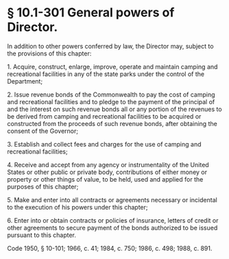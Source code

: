 # § 10.1-301 General powers of Director.

<p>In addition to other powers conferred by law, the Director may, subject to the provisions of this chapter:</p><p>1. Acquire, construct, enlarge, improve, operate and maintain camping and recreational facilities in any of the state parks under the control of the Department;</p><p>2. Issue revenue bonds of the Commonwealth to pay the cost of camping and recreational facilities and to pledge to the payment of the principal of and the interest on such revenue bonds all or any portion of the revenues to be derived from camping and recreational facilities to be acquired or constructed from the proceeds of such revenue bonds, after obtaining the consent of the Governor;</p><p>3. Establish and collect fees and charges for the use of camping and recreational facilities;</p><p>4. Receive and accept from any agency or instrumentality of the United States or other public or private body, contributions of either money or property or other things of value, to be held, used and applied for the purposes of this chapter;</p><p>5. Make and enter into all contracts or agreements necessary or incidental to the execution of his powers under this chapter;</p><p>6. Enter into or obtain contracts or policies of insurance, letters of credit or other agreements to secure payment of the bonds authorized to be issued pursuant to this chapter.</p><p>Code 1950, § 10-101; 1966, c. 41; 1984, c. 750; 1986, c. 498; 1988, c. 891.</p>